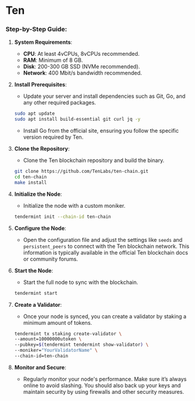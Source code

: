 # Ten

### Step-by-Step Guide:

1. **System Requirements**:
   - **CPU**: At least 4vCPUs, 8vCPUs recommended.
   - **RAM**: Minimum of 8 GB.
   - **Disk**: 200-300 GB SSD (NVMe recommended).
   - **Network**: 400 Mbit/s bandwidth recommended.

2. **Install Prerequisites**:
   - Update your server and install dependencies such as Git, Go, and any other required packages.
   ```bash
   sudo apt update
   sudo apt install build-essential git curl jq -y
   ```
   - Install Go from the official site, ensuring you follow the specific version required by Ten.

3. **Clone the Repository**:
   - Clone the Ten blockchain repository and build the binary.
   ```bash
   git clone https://github.com/TenLabs/ten-chain.git
   cd ten-chain
   make install
   ```

4. **Initialize the Node**:
   - Initialize the node with a custom moniker.
   ```bash
   tendermint init --chain-id ten-chain
   ```

5. **Configure the Node**:
   - Open the configuration file and adjust the settings like `seeds` and `persistent_peers` to connect with the Ten blockchain network. This information is typically available in the official Ten blockchain docs or community forums.

6. **Start the Node**:
   - Start the full node to sync with the blockchain.
   ```bash
   tendermint start
   ```

7. **Create a Validator**:
   - Once your node is synced, you can create a validator by staking a minimum amount of tokens.
   ```bash
   tendermint tx staking create-validator \
   --amount=10000000utoken \
   --pubkey=$(tendermint tendermint show-validator) \
   --moniker="YourValidatorName" \
   --chain-id=ten-chain
   ```

8. **Monitor and Secure**:
   - Regularly monitor your node's performance. Make sure it’s always online to avoid slashing. You should also back up your keys and maintain security by using firewalls and other security measures.
